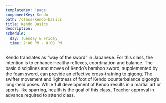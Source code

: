 ```yaml
---
templateKey: 'page'
componentKey: Kendo
path: /class/kendo-basics
title: Kendo Basics
description: 
schedule:  
  day: Tuesday & Friday
  time: 7:00 PM - 8:00 PM
---
```


<p>
  Kendo translates as “way of the sword” in Japanese. For this class, the intention is to enhance healthy reflexes, coordination and balance. The basic disciplines and moves of Kendo’s bamboo sword, supplemented by the foam sword, can provide an effective cross-training to qigong. The swifter movement and lightness of foot of Kendo counterbalance qigong’s long-held poses. While full development of Kendo results in a martial art or sports-like sparring, health is the goal of this class. Teacher approval in advance required to attend class.
</p>

